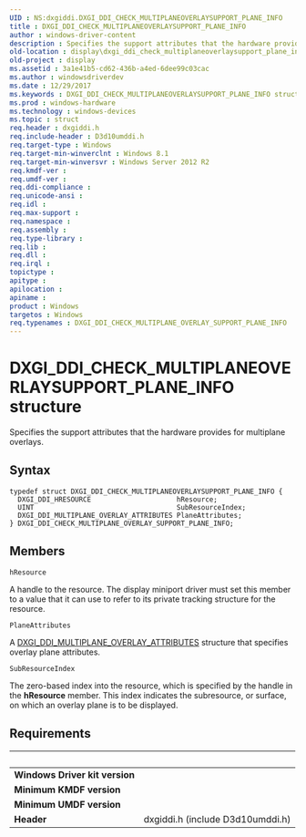 ```yaml
---
UID : NS:dxgiddi.DXGI_DDI_CHECK_MULTIPLANEOVERLAYSUPPORT_PLANE_INFO
title : DXGI_DDI_CHECK_MULTIPLANEOVERLAYSUPPORT_PLANE_INFO
author : windows-driver-content
description : Specifies the support attributes that the hardware provides for multiplane overlays.
old-location : display\dxgi_ddi_check_multiplaneoverlaysupport_plane_info.htm
old-project : display
ms.assetid : 3a1e41b5-cd62-436b-a4ed-6dee99c03cac
ms.author : windowsdriverdev
ms.date : 12/29/2017
ms.keywords : DXGI_DDI_CHECK_MULTIPLANEOVERLAYSUPPORT_PLANE_INFO structure [Display Devices], DXGI_DDI_CHECK_MULTIPLANEOVERLAYSUPPORT_PLANE_INFO, display.dxgi_ddi_check_multiplaneoverlaysupport_plane_info, DXGI_DDI_CHECK_MULTIPLANE_OVERLAY_SUPPORT_PLANE_INFO structure [Display Devices], DXGI_DDI_CHECK_MULTIPLANE_OVERLAY_SUPPORT_PLANE_INFO, dxgiddi/DXGI_DDI_CHECK_MULTIPLANEOVERLAYSUPPORT_PLANE_INFO
ms.prod : windows-hardware
ms.technology : windows-devices
ms.topic : struct
req.header : dxgiddi.h
req.include-header : D3d10umddi.h
req.target-type : Windows
req.target-min-winverclnt : Windows 8.1
req.target-min-winversvr : Windows Server 2012 R2
req.kmdf-ver : 
req.umdf-ver : 
req.ddi-compliance : 
req.unicode-ansi : 
req.idl : 
req.max-support : 
req.namespace : 
req.assembly : 
req.type-library : 
req.lib : 
req.dll : 
req.irql : 
topictype : 
apitype : 
apilocation : 
apiname : 
product : Windows
targetos : Windows
req.typenames : DXGI_DDI_CHECK_MULTIPLANE_OVERLAY_SUPPORT_PLANE_INFO
---
```


# DXGI_DDI_CHECK_MULTIPLANEOVERLAYSUPPORT_PLANE_INFO structure
Specifies the support attributes that the hardware provides for multiplane overlays.

## Syntax
````
typedef struct DXGI_DDI_CHECK_MULTIPLANEOVERLAYSUPPORT_PLANE_INFO {
  DXGI_DDI_HRESOURCE                     hResource;
  UINT                                   SubResourceIndex;
  DXGI_DDI_MULTIPLANE_OVERLAY_ATTRIBUTES PlaneAttributes;
} DXGI_DDI_CHECK_MULTIPLANE_OVERLAY_SUPPORT_PLANE_INFO;
````

## Members


`hResource`

A handle to the resource. The display miniport driver must set this member to a value that it can use to refer to its private tracking structure for the resource.

`PlaneAttributes`

A <a href="..\dxgiddi\ns-dxgiddi-dxgi_ddi_multiplane_overlay_attributes.md">DXGI_DDI_MULTIPLANE_OVERLAY_ATTRIBUTES</a> structure that specifies overlay plane attributes.

`SubResourceIndex`

The zero-based index into the resource, which is specified by the handle in the <b>hResource</b> member. This index indicates the subresource, or surface, on which an overlay plane is to be displayed.


## Requirements
| &nbsp; | &nbsp; |
| ---- |:---- |
| **Windows Driver kit version** |  |
| **Minimum KMDF version** |  |
| **Minimum UMDF version** |  |
| **Header** | dxgiddi.h (include D3d10umddi.h) |